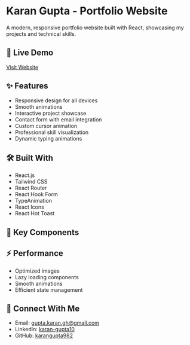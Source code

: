 # Karan Gupta - Portfolio Website

A modern, responsive portfolio website built with React, showcasing my projects and technical skills.

## 🚀 Live Demo
[Visit Website](https://karanstudious.netlify.app/)

## ✨ Features

- Responsive design for all devices
- Smooth animations
- Interactive project showcase
- Contact form with email integration
- Custom cursor animation
- Professional skill visualization
- Dynamic typing animations

## 🛠️ Built With

- React.js
- Tailwind CSS
- React Router
- React Hook Form
- TypeAnimation
- React Icons
- React Hot Toast
## 🔧 Key Components

## ⚡ Performance
- Optimized images
- Lazy loading components
- Smooth animations
- Efficient state management

## 🔗 Connect With Me

- Email: gupta.karan.gh@gmail.com
- LinkedIn: [karan-gupta10](https://www.linkedin.com/in/karan-gupta10/)
- GitHub: [karangupta982](https://github.com/karangupta982)
